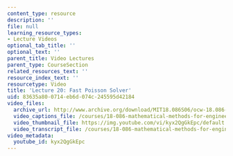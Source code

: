 ```yaml
---
content_type: resource
description: ''
file: null
learning_resource_types:
- Lecture Videos
optional_tab_title: ''
optional_text: ''
parent_title: Video Lectures
parent_type: CourseSection
related_resources_text: ''
resource_index_text: ''
resourcetype: Video
title: 'Lecture 20: Fast Poisson Solver'
uid: 83635a80-0714-eb6d-074c-245595d42184
video_files:
  archive_url: http://www.archive.org/download/MIT18.086S06/ocw-18.086-24mar2006-220k.mp4
  video_captions_file: /courses/18-086-mathematical-methods-for-engineers-ii-spring-2006/48b1276c902450928a8af14148c9a609_kyx2QgGkEpc.vtt
  video_thumbnail_file: https://img.youtube.com/vi/kyx2QgGkEpc/default.jpg
  video_transcript_file: /courses/18-086-mathematical-methods-for-engineers-ii-spring-2006/9c4d9b1ffa016d913fefa0b761f72c10_kyx2QgGkEpc.pdf
video_metadata:
  youtube_id: kyx2QgGkEpc
---
```

